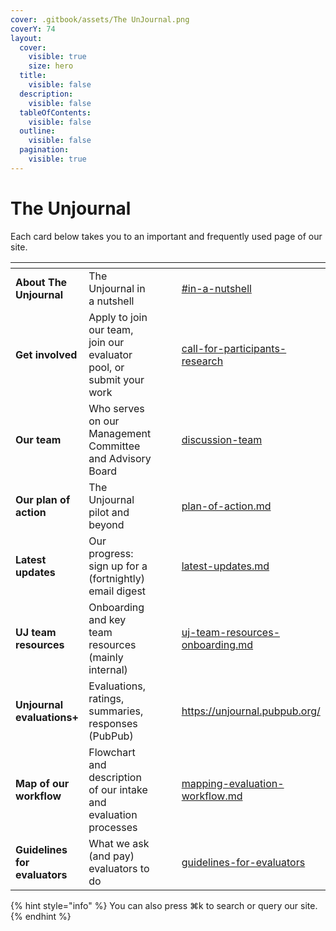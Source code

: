 ```yaml
---
cover: .gitbook/assets/The UnJournal.png
coverY: 74
layout:
  cover:
    visible: true
    size: hero
  title:
    visible: false
  description:
    visible: false
  tableOfContents:
    visible: false
  outline:
    visible: false
  pagination:
    visible: true
---
```


# The Unjournal

Each card below takes you to an important and frequently used page of our site.

<table data-view="cards"><thead><tr><th></th><th></th><th data-hidden></th><th data-hidden data-card-cover data-type="files"></th><th data-hidden data-card-target data-type="content-ref"></th></tr></thead><tbody><tr><td><strong>About The Unjournal</strong></td><td>The Unjournal in a nutshell</td><td></td><td></td><td><a href="readme-1/#in-a-nutshell">#in-a-nutshell</a></td></tr><tr><td><strong>Get involved</strong></td><td>Apply to join our team, join our evaluator pool, or submit your work</td><td></td><td></td><td><a href="readme-1/call-for-participants-research/">call-for-participants-research</a></td></tr><tr><td><strong>Our team</strong></td><td>Who serves on our Management Committee and Advisory Board</td><td></td><td></td><td><a href="readme-1/discussion-team/">discussion-team</a></td></tr><tr><td><strong>Our plan of action</strong></td><td>The Unjournal pilot and beyond</td><td></td><td></td><td><a href="readme-1/plan-of-action.md">plan-of-action.md</a></td></tr><tr><td><strong>Latest updates</strong></td><td>Our progress: sign up for a (fortnightly) email digest</td><td></td><td></td><td><a href="readme-1/latest-updates.md">latest-updates.md</a></td></tr><tr><td><strong>UJ team resources</strong></td><td>Onboarding and key team resources (mainly internal)</td><td></td><td></td><td><a href="management-tech-details-discussion/uj-team-resources-onboarding.md">uj-team-resources-onboarding.md</a></td></tr><tr><td><strong>Unjournal evaluations+</strong></td><td>Evaluations, ratings, summaries, responses (PubPub)</td><td></td><td></td><td><a href="https://unjournal.pubpub.org/">https://unjournal.pubpub.org/</a></td></tr><tr><td><strong>Map of our workflow</strong></td><td>Flowchart and description of our intake and evaluation processes</td><td></td><td></td><td><a href="policies-projects-evaluation-workflow/mapping-evaluation-workflow.md">mapping-evaluation-workflow.md</a></td></tr><tr><td><strong>Guidelines for evaluators</strong></td><td>What we ask (and pay) evaluators to do</td><td></td><td></td><td><a href="policies-projects-evaluation-workflow/evaluation/guidelines-for-evaluators/">guidelines-for-evaluators</a></td></tr></tbody></table>

{% hint style="info" %}
You can also press ⌘k to search or query our site.
{% endhint %}

